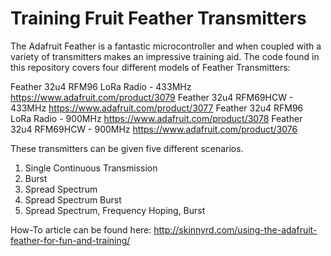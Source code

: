 # Training Fruit Feather Transmitters
The Adafruit Feather is a fantastic microcontroller and when coupled with a variety of transmitters makes an impressive training aid. The code found in this repository covers four different models of Feather Transmitters:

Feather 32u4 RFM96 LoRa Radio - 433MHz  https://www.adafruit.com/product/3079
Feather 32u4 RFM69HCW - 433MHz          https://www.adafruit.com/product/3077
Feather 32u4 RFM96 LoRa Radio - 900MHz  https://www.adafruit.com/product/3078
Feather 32u4 RFM69HCW - 900MHz          https://www.adafruit.com/product/3076

These transmitters can be given five different scenarios.
1. Single Continuous Transmission
2. Burst
3. Spread Spectrum
4. Spread Spectrum Burst
5. Spread Spectrum, Frequency Hoping, Burst

How-To article can be found here: http://skinnyrd.com/using-the-adafruit-feather-for-fun-and-training/
